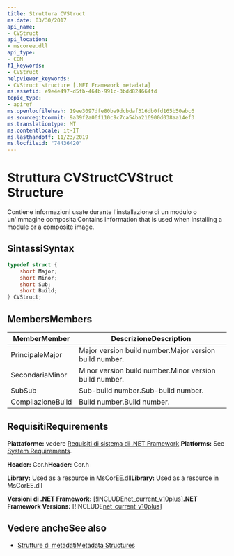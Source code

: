 ```yaml
---
title: Struttura CVStruct
ms.date: 03/30/2017
api_name:
- CVStruct
api_location:
- mscoree.dll
api_type:
- COM
f1_keywords:
- CVStruct
helpviewer_keywords:
- CVStruct structure [.NET Framework metadata]
ms.assetid: e9e4e497-d5fb-464b-991c-3bdd824664fd
topic_type:
- apiref
ms.openlocfilehash: 19ee3097dfe80ba9dcbdaf316db0fd165b50abc6
ms.sourcegitcommit: 9a39f2a06f110c9c7ca54ba216900d038aa14ef3
ms.translationtype: MT
ms.contentlocale: it-IT
ms.lasthandoff: 11/23/2019
ms.locfileid: "74436420"
---
```

# <a name="cvstruct-structure"></a><span data-ttu-id="ed2b2-102">Struttura CVStruct</span><span class="sxs-lookup"><span data-stu-id="ed2b2-102">CVStruct Structure</span></span>
<span data-ttu-id="ed2b2-103">Contiene informazioni usate durante l'installazione di un modulo o un'immagine composita.</span><span class="sxs-lookup"><span data-stu-id="ed2b2-103">Contains information that is used when installing a module or a composite image.</span></span>  
  
## <a name="syntax"></a><span data-ttu-id="ed2b2-104">Sintassi</span><span class="sxs-lookup"><span data-stu-id="ed2b2-104">Syntax</span></span>  
  
```cpp  
typedef struct {  
    short Major;  
    short Minor;  
    short Sub;  
    short Build;  
} CVStruct;  
```  
  
## <a name="members"></a><span data-ttu-id="ed2b2-105">Members</span><span class="sxs-lookup"><span data-stu-id="ed2b2-105">Members</span></span>  
  
|<span data-ttu-id="ed2b2-106">Member</span><span class="sxs-lookup"><span data-stu-id="ed2b2-106">Member</span></span>|<span data-ttu-id="ed2b2-107">Descrizione</span><span class="sxs-lookup"><span data-stu-id="ed2b2-107">Description</span></span>|  
|------------|-----------------|  
|<span data-ttu-id="ed2b2-108">Principale</span><span class="sxs-lookup"><span data-stu-id="ed2b2-108">Major</span></span>|<span data-ttu-id="ed2b2-109">Major version build number.</span><span class="sxs-lookup"><span data-stu-id="ed2b2-109">Major version build number.</span></span>|  
|<span data-ttu-id="ed2b2-110">Secondaria</span><span class="sxs-lookup"><span data-stu-id="ed2b2-110">Minor</span></span>|<span data-ttu-id="ed2b2-111">Minor version build number.</span><span class="sxs-lookup"><span data-stu-id="ed2b2-111">Minor version build number.</span></span>|  
|<span data-ttu-id="ed2b2-112">Sub</span><span class="sxs-lookup"><span data-stu-id="ed2b2-112">Sub</span></span>|<span data-ttu-id="ed2b2-113">Sub-build number.</span><span class="sxs-lookup"><span data-stu-id="ed2b2-113">Sub-build number.</span></span>|  
|<span data-ttu-id="ed2b2-114">Compilazione</span><span class="sxs-lookup"><span data-stu-id="ed2b2-114">Build</span></span>|<span data-ttu-id="ed2b2-115">Build number.</span><span class="sxs-lookup"><span data-stu-id="ed2b2-115">Build number.</span></span>|  
  
## <a name="requirements"></a><span data-ttu-id="ed2b2-116">Requisiti</span><span class="sxs-lookup"><span data-stu-id="ed2b2-116">Requirements</span></span>  
 <span data-ttu-id="ed2b2-117">**Piattaforme:** vedere [Requisiti di sistema di .NET Framework](../../../../docs/framework/get-started/system-requirements.md).</span><span class="sxs-lookup"><span data-stu-id="ed2b2-117">**Platforms:** See [System Requirements](../../../../docs/framework/get-started/system-requirements.md).</span></span>  
  
 <span data-ttu-id="ed2b2-118">**Header:** Cor.h</span><span class="sxs-lookup"><span data-stu-id="ed2b2-118">**Header:** Cor.h</span></span>  
  
 <span data-ttu-id="ed2b2-119">**Library:** Used as a resource in MsCorEE.dll</span><span class="sxs-lookup"><span data-stu-id="ed2b2-119">**Library:** Used as a resource in MsCorEE.dll</span></span>  
  
 <span data-ttu-id="ed2b2-120">**Versioni di .NET Framework:** [!INCLUDE[net_current_v10plus](../../../../includes/net-current-v10plus-md.md)]</span><span class="sxs-lookup"><span data-stu-id="ed2b2-120">**.NET Framework Versions:** [!INCLUDE[net_current_v10plus](../../../../includes/net-current-v10plus-md.md)]</span></span>  
  
## <a name="see-also"></a><span data-ttu-id="ed2b2-121">Vedere anche</span><span class="sxs-lookup"><span data-stu-id="ed2b2-121">See also</span></span>

- [<span data-ttu-id="ed2b2-122">Strutture di metadati</span><span class="sxs-lookup"><span data-stu-id="ed2b2-122">Metadata Structures</span></span>](../../../../docs/framework/unmanaged-api/metadata/metadata-structures.md)
